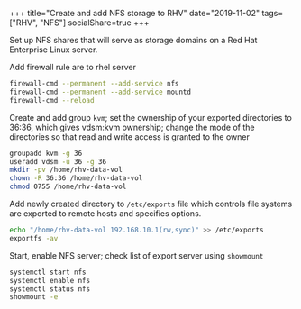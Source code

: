 +++
title="Create and add NFS storage to RHV"
date="2019-11-02"
tags=["RHV", "NFS"]
socialShare=true
+++

Set up NFS shares that will serve as storage domains on a Red Hat Enterprise Linux server.

Add firewall rule are to rhel server

```bash
firewall-cmd --permanent --add-service nfs
firewall-cmd --permanent --add-service mountd
firewall-cmd --reload
```

Create and add group `kvm`; set the ownership of your exported directories to 36:36, which gives vdsm:kvm ownership; change the mode of the directories so that read and write access is granted to the owner

```bash
groupadd kvm -g 36
useradd vdsm -u 36 -g 36
mkdir -pv /home/rhv-data-vol
chown -R 36:36 /home/rhv-data-vol
chmod 0755 /home/rhv-data-vol
```

Add newly created directory to `/etc/exports` file which controls file systems are exported to remote hosts and specifies options.

```bash
echo "/home/rhv-data-vol 192.168.10.1(rw,sync)" >> /etc/exports
exportfs -av
```

Start, enable NFS server; check list of export server using `showmount`

```bash
systemctl start nfs
systemctl enable nfs
systemctl status nfs
showmount -e
```
